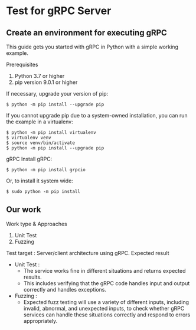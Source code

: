 # Test for gRPC Server

## Create an environment for executing gRPC

This guide gets you started with gRPC in Python with a simple working example.

Prerequisites
1. Python 3.7 or higher
2. pip version 9.0.1 or higher

If necessary, upgrade your version of pip:
```
$ python -m pip install --upgrade pip
```
If you cannot upgrade pip due to a system-owned installation, you can run the example in a virtualenv:
```
$ python -m pip install virtualenv
$ virtualenv venv
$ source venv/bin/activate
$ python -m pip install --upgrade pip
```
gRPC 
Install gRPC:
```
$ python -m pip install grpcio
```
Or, to install it system wide:
```
$ sudo python -m pip install 
```

## Our work

Work type & Approaches
1. Unit Test
2. Fuzzing

Test target : Server/client architecture using gRPC.
Expected result
* Unit Test : 
    * The service works fine in different situations and returns expected results.
    * This includes verifying that the gRPC code handles input and output correctly and handles exceptions.
* Fuzzing :
    * Expected fuzz testing will use a variety of different inputs, including invalid, abnormal, and unexpected inputs, to check whether gRPC services can handle these situations correctly and respond to errors appropriately.
